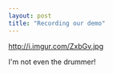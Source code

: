 ```yaml
---
layout: post
title: "Recording our demo"
---
```


http://i.imgur.com/ZxbGv.jpg

I'm not even the drummer!